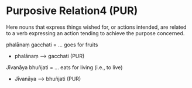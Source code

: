 # Purposive Relation4 (PUR)
Here nouns that express things wished for, or actions intended, are related to a verb expressing an action tending to achieve the purpose concerned.

phalānaṃ gacchati = ... goes for fruits
- phalānaṃ ——> gacchati (PUR)

Jīvanāya bhuñjati = ... eats for living (i.e., to live)
- Jīvanāya ——> bhuñjati (PUR)